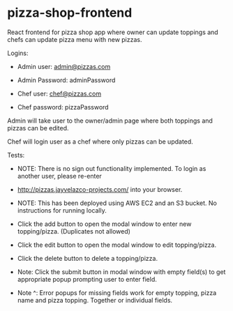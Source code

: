 # pizza-shop-frontend
React frontend for pizza shop app where owner can update toppings and chefs can update pizza menu with new pizzas. 

Logins:

- Admin user: admin@pizzas.com

- Admin Password: adminPassword

- Chef user: chef@pizzas.com

- Chef password: pizzaPassword

Admin will take user to the owner/admin page where both toppings and pizzas can be edited.

Chef will login user as a chef where only pizzas can be updated.

Tests:

- NOTE: There is no sign out functionality implemented. To login as another user, please re-enter 
- http://pizzas.jayvelazco-projects.com/ into your browser.

- NOTE: This has been deployed using AWS EC2 and an S3 bucket. No instructions for running locally.

- Click the add button to open the modal window to enter new topping/pizza. (Duplicates not allowed)
- Click the edit button to open the modal window to edit topping/pizza.
- Click the delete button to delete a topping/pizza.
- Note: Click the submit button in modal window with empty field(s) to get appropriate popup prompting user to enter field.
- Note ^: Error popups for missing fields work for empty topping, pizza name and pizza topping. Together or individual fields.